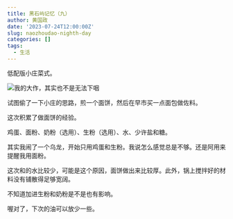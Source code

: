 ```yaml
---
title: 黑石屿记忆（九）
author: 黄国政
date: '2023-07-24T12:00:00Z'
slug: naozhoudao-nighth-day
categories: []
tags:
  - 生活
---
```


<!--more-->

低配版小庄菜式。

![我的大作，其实也不是无法下咽](https://cdn.jsdelivr.net/gh/residualsun1/blog-static/images/2023/07/07-24-breakfast.jpg)

试图偷了一下小庄的思路，煎一个面饼，然后在早市买一点面包做佐料。

这次积累了做面饼的经验。

鸡蛋、面粉、奶粉（选用）、生粉（选用）、水、少许盐和糖。

其实我闹了一个乌龙，开始只用鸡蛋和生粉。我说怎么感觉总是不够。还是阿用来提醒我用面粉。

这次和的水比较少，可能是这个原因，面饼做出来比较厚。此外，锅上搅拌好的材料没有铺散得足够宽阔。

不知道加进生粉和奶粉是不是也有影响。

喔对了，下次的油可以放少一些。

